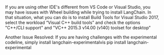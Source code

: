 If you are using other IDE's different from VS Code or Visual Studio, you may have issues with Wheel building while trying to install LangChain.
In that situation, what you can do is to
install Build Tools for Visual Studio 2017, select the workload “Visual C++ build tools” and check the options "C++/CLI support" and "VC++ 2015.3 v14.00 (v140) toolset for desktop" 

Another Issue Resolved:
If you are having challenges with the experimental codeline, simply install langchain-experimentalvis
pip install langchain-experimental